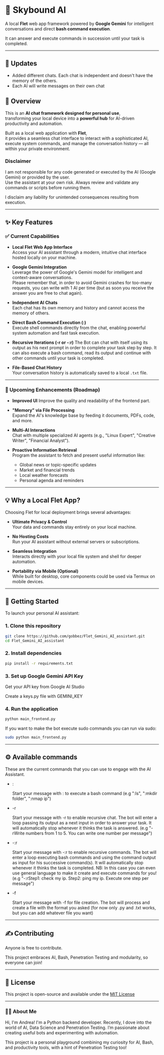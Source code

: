 # 🤖 Skybound AI

A local **Flet** web app framework powered by **Google Gemini** for intelligent conversations 
and direct **bash command execution**.  

It can answer and execute commands in succession until your task is completed.

---

## 💪 Updates

- Added different chats. Each chat is independent and doesn't have the memory of the others.
- Each AI will write messages on their own chat

## 🌟 Overview

This is an **AI chat framework designed for personal use**,  
transforming your local device into a **powerful hub** for AI-driven productivity and automation.

Built as a local web application with **Flet**,  
it provides a seamless chat interface to interact with a sophisticated AI,  
execute system commands, and manage the conversation history — all within your private environment.

### Disclaimer

I am not responsible for any code generated or executed by the AI (Google Gemini)
or provided by the user.  
Use the assistant at your own risk. 
Always review and validate any commands or scripts before running them. 

I disclaim any liability for unintended consequences resulting from execution.

---

## ✨ Key Features

### ✅ Current Capabilities

- **Local Flet Web App Interface**  
  Access your AI assistant through a modern, 
  intuitive chat interface hosted locally on your machine.

- **Google Gemini Integration**  
  Leverage the power of Google's Gemini model for intelligent 
  and context-aware conversations. 
  <br>Please remember that, in order to avoid Gemini crashes for too-many requests,
  you can write with 1 AI per time (but as soon you receive the answer you are free to chat again).

- **Independent AI Chats**
  <br>Each chat has its own memory and history and cannot access the memory of others.

- **Direct Bash Command Execution (:)**  
  Execute shell commands directly from the chat, 
  enabling powerful system automation and fast task execution.

- **Recursive Iterations (-r or -:r)**
  The Bot can chat with itself using its output as his next prompt in order to complete
  your task step by step.
  It can also execute a bash command, read its output and continue with other commands
  until your task is completed.

- **File-Based Chat History**  
  Your conversation history is automatically saved to a local `.txt` file.

---

### 🚧 Upcoming Enhancements (Roadmap)

- **Improved UI**
  Improve the quality and readability of the frontend part.


- **"Memory" via File Processing**  
  Expand the AI's knowledge base by feeding it documents, PDFs, code, and more.

- **Multi-AI Interactions**  
  Chat with multiple specialized AI agents 
  (e.g., "Linux Expert", "Creative Writer", "Financial Analyst").

- **Proactive Information Retrieval**  
  Program the assistant to fetch and present useful information like:
  - Global news or topic-specific updates  
  - Market and financial trends  
  - Local weather forecasts  
  - Personal agenda and reminders  

---

## 💡 Why a Local Flet App?

Choosing Flet for local deployment brings several advantages:

- **Ultimate Privacy & Control**  
  Your data and commands stay entirely on your local machine.

- **No Hosting Costs**  
  Run your AI assistant without external servers or subscriptions.

- **Seamless Integration**  
  Interacts directly with your local file system and shell for deeper automation.

- **Portability via Mobile (Optional)**  
  While built for desktop, core components could be used via Termux on mobile devices.

---

## 🚀 Getting Started

To launch your personal AI assistant:

### 1. Clone this repository

```bash
git clone https://github.com/gobbez/Flet_Gemini_AI_assistant.git
cd Flet_Gemini_AI_assistant
```

### 2. Install dependencies

```bash
pip install -r requirements.txt
```

### 3. Set up Google Gemini API Key

Get your API key from Google AI Studio

Create a keys.py file with GEMINI_KEY


### 4. Run the application

```bash
python main_frontend.py
```

If you want to make the bot execute sudo commands you can run via sudo:

```bash
sudo python main_frontend.py
```

---

## ⚙️ Available commands

These are the current commands that you can use to engage with the AI Assistant.

- : 

  Start your message with : to execute a bash command 
  (e.g ":ls", ":mkdir folder", ":nmap ip")

- -r

  Start your message with -r to enable recursive chat. 
  The bot will enter a loop passing its output as a next input in order to answer 
  your task. It will automatically stop whenever it thinks the task is answered.
  (e.g "-rWrite numbers from 1 to 5. You can write one number per message")

- -:r

  Start your message with -:r to enable recursive commands. 
  The bot will enter a loop executing bash commands and using the command output as 
  input for his successive command(s). It will automatically stop whenever it thinks 
  the task is completed.
  NB: In this case you can even use general language to make it create and execute
  commands for you!
  (e.g "-:rStep1: check my ip. Step2: ping my ip. Execute one step per message")

- -f

  Start your message with -f for file creation.
  The bot will process and create a file with the format you asked 
  (for now only .py and .txt works, but you can add whatever file you want)

---

## ✍️ Contributing

Anyone is free to contribute. 

This project embraces AI, Bash, Penetration Testing and modularity, so everyone can join!

---

## 📜 License
This project is open-source and available under the [MIT License](./LICENSE)

---

### 👨‍💻 About Me

Hi, I'm Andrea!
I'm a Python backend developer. 
Recently, I dove into the world of AI, Data Science and Penetration Testing.
I’m passionate about creating useful bots and experimenting with automation.

This project is a personal playground combining my curiosity for AI, Bash, and productivity tools, 
with a hint of Penetration Testing too!